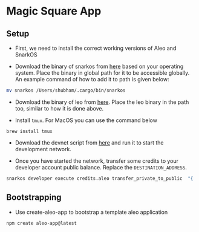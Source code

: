 # Magic Square App

## Setup

* First, we need to install the correct working versions of Aleo and SnarkOS

* Download the binary of snarkos from [here](https://github.com/AleoHQ/snarkOS/releases/tag/v2.2.1) based on your operating system. Place the binary in global path for it to be accessible globally. An example command of how to add it to path is given below:

```sh
mv snarkos /Users/shubham/.cargo/bin/snarkos
```

* Download the binary of leo from [here](https://github.com/AleoHQ/leo/releases/tag/v1.10.0). Place the leo binary in the path too, similar to how it is done above.

* Install `tmux`. For MacOS you can use the command below

```
brew install tmux
```

* Download the devnet script from [here](https://github.com/AleoHQ/snarkOS/blob/testnet3/devnet.sh) and run it to start the development network.

* Once you have started the network, transfer some credits to your developer account public balance. Replace the `DESTINATION_ADDRESS`.

```sh
snarkos developer execute credits.aleo transfer_private_to_public  "{  owner: aleo1rhgdu77hgyqd3xjj8ucu3jj9r2krwz6mnzyd80gncr5fxcwlh5rsvzp9px.private,  microcredits: 1000000000000u64.private,  _nonce: 2375769092384433893584628345181087640612139758569367275399070851734157235845group.public}" "DESTINATION_ADDRESS" 837500000000u64 --private-key "APrivateKey1zkp8CZNn3yeCseEtxuVPbDCwSyhGW6yZKUYKfgXmcpoGPWH" --query "http://localhost:3030" --broadcast "http://localhost:3030/testnet3/transaction/broadcast" --priority-fee 10000000000 --record "{  owner: aleo1rhgdu77hgyqd3xjj8ucu3jj9r2krwz6mnzyd80gncr5fxcwlh5rsvzp9px.private,  microcredits: 1000000000000u64.private,  _nonce: 3743508150122274933886887505116667914085733635951652042037409200808870682360group.public}"
```

## Bootstrapping

* Use create-aleo-app to bootstrap a template aleo application

```sh
npm create aleo-app@latest
```

